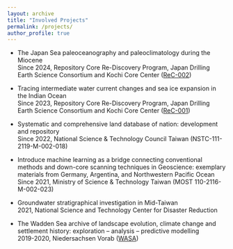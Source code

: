 ```yaml
---
layout: archive
title: "Involved Projects"
permalink: /projects/
author_profile: true
---
```


- The Japan Sea paleoceanography and paleoclimatology during the Miocene <br>
 Since 2024, Repository Core Re-Discovery Program, Japan Drilling Earth Science Consortium and Kochi Core Center ([ReC-002](https://j-desc.org/en/record/adopted-record-proposals/))

- Tracing intermediate water current changes and sea ice expansion in the Indian Ocean<br>
 Since 2023, Repository Core Re-Discovery Program, Japan Drilling Earth Science Consortium and Kochi Core Center ([ReC-001](https://j-desc.org/en/record/adopted-record-proposals/))

- Systematic and comprehensive land database of nation: development and repository<br>
Since 2022, National Science & Technology Council Taiwan (NSTC-111-2119-M-002-018)

- Introduce machine learning as a bridge connecting conventional methods and down-core scanning techniques in Geoscience: exemplary materials from Germany, Argentina, and Northwestern Pacific Ocean<br>
Since 2021, Ministry of Science & Technology Taiwan (MOST 110-2116-M-002-023)

- Groundwater stratigraphical investigation in Mid-Taiwan<br>
2021, National Science and Technology Center for Disaster Reduction 

- The Wadden Sea archive of landscape evolution, climate change and settlement history: exploration – analysis – predictive modelling<br>
2019-2020, Niedersachsen Vorab ([WASA](https://nihk.de/en/research/current-projects/wasa))
